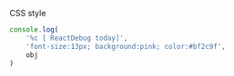 

CSS style   
```js
console.log(
    '%c [ ReactDebug today]',
    'font-size:13px; background:pink; color:#bf2c9f',
    obj
)
```